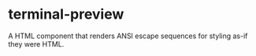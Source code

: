 # terminal-preview
A HTML component that renders ANSI escape sequences for styling as-if they were HTML.
